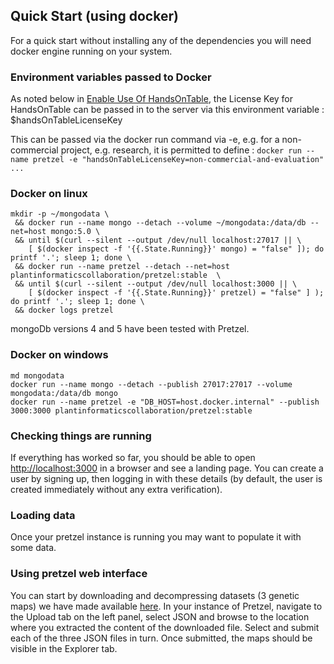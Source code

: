 ## Quick Start (using docker)

For a quick start without installing any of the dependencies you will need docker engine running on your system.

### Environment variables passed to Docker 

As noted below in [Enable Use Of HandsOnTable](#enable-use-of-handsontable),
the License Key for HandsOnTable can be passed in to the server via this environment variable : $handsOnTableLicenseKey

This can be passed via the docker run command via -e, e.g.
for a non-commercial project, e.g. research, it is permitted to define :
`docker run --name pretzel -e "handsOnTableLicenseKey=non-commercial-and-evaluation" ...`

### Docker on linux

```
mkdir -p ~/mongodata \
 && docker run --name mongo --detach --volume ~/mongodata:/data/db --net=host mongo:5.0 \
 && until $(curl --silent --output /dev/null localhost:27017 || \
    [ $(docker inspect -f '{{.State.Running}}' mongo) = "false" ]); do printf '.'; sleep 1; done \
 && docker run --name pretzel --detach --net=host plantinformaticscollaboration/pretzel:stable  \
 && until $(curl --silent --output /dev/null localhost:3000 || \
    [ $(docker inspect -f '{{.State.Running}}' pretzel) = "false" ] ); do printf '.'; sleep 1; done \
 && docker logs pretzel
```

mongoDb versions 4 and 5 have been tested with Pretzel.

### Docker on windows

```
md mongodata
docker run --name mongo --detach --publish 27017:27017 --volume mongodata:/data/db mongo
docker run --name pretzel -e "DB_HOST=host.docker.internal" --publish 3000:3000 plantinformaticscollaboration/pretzel:stable
```

### Checking things are running

If everything has worked so far, you should be able to open [http://localhost:3000](http://localhost:3000) in a browser and see a landing page.
You can create a user by signing up, then logging in with these details (by default, the user is created immediately without any extra verification).

### Loading data

Once your pretzel instance is running you may want to populate it with some data.


### Using pretzel web interface

You can start by downloading and decompressing datasets (3 genetic maps) we have made available [here](https://github.com/plantinformatics/pretzel/releases/download/v1.1.5/public_maps.zip).
In your instance of Pretzel, navigate to the Upload tab on the left panel, select JSON and browse to the location where you extracted the content of the downloaded file. Select and submit each of the three JSON files in turn. Once submitted, the maps should be visible in the Explorer tab.